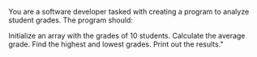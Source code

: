 You are a software developer tasked with creating a program to analyze student grades. The program should:

Initialize an array with the grades of 10 students.
Calculate the average grade.
Find the highest and lowest grades.
Print out the results."

